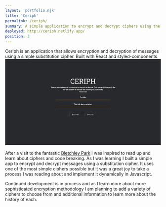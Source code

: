 ```yaml
---
layout: 'portfolio.njk'
title: 'Ceriph'
permalink: /ceriph/
summary: A simple application to encrypt and decrypt ciphers using the substitution method
deployed: http://ceriph.netlify.app/
position: 3
---
```


Ceriph is an application that allows encryption and decryption of messages using a simple substitution cipher.
Built with React and styled-components.
![Ceriph app screenshot](/assets/images/ceriph.webp 'Ceriph')

After a visit to the fantastic [Bletchley Park](https://bletchleypark.org.uk/) I was inspired to read up and
learn about ciphers and code breaking. As I was learning I built a simple app to encrypt and decrypt messages using a substitution
cipher. It uses one of the most simple ciphers possible but it was a great joy to take a process I was reading about
and implement it dynamically in Javascript.

Continued development is in process and as I learn more about more sophisticated encryption methodology I am planning
to add a variety of ciphers to choose from and additional information to learn more about the history of each.
